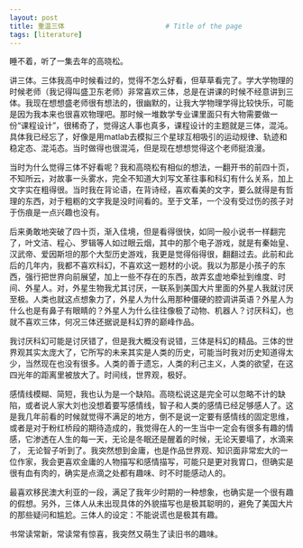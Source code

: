 ```yaml
---
layout: post
title: 重温三体                         # Title of the page
tags: [literature]
---
```


睡不着，听了一集去年的高晓松。

讲三体。三体我高中时候看过的，觉得不怎么好看，但草草看完了。学大学物理的时候老师（我记得叫盛卫东老师）非常喜欢三体，总是在讲课的时候不经意讲到三体。我现在想想盛老师很有想法的，很幽默的，让我大学物理学得比较快乐，可能是因为我本来也很喜欢物理吧。那时候一堆数学专业课里面只有大物需要做一份“课程设计”，很稀奇了，觉得这人事也真多，课程设计的主题就是三体，混沌。具体我已经忘了，好像是用matlab去模拟三个星球互相吸引的运动规律、轨迹和稳定态、混沌态。当时做得也很混沌，但是现在想想觉得这个老师挺浪漫。

当时为什么觉得三体不好看呢？我和高晓松有相似的想法，一翻开书的前四十页，不知所云，对故事一头雾水，完全不知道大刘写文革往事和科幻有什么关系，加上文字实在粗得很。当时我在背论语，在背诗经，喜欢看美的文字，要么就得是有哲理的东西，对于粗粝的文字我是没时间看的。至于文革，一个没有受过伤的孩子对于伤痕是一点兴趣也没有。

后来勇敢地突破了四十页，渐入佳境，但是看得很快，如同一般小说书一样翻完了，叶文洁、程心、罗辑等人如过眼云烟，其中的那个电子游戏，就是有秦始皇、汉武帝、爱因斯坦的那个大型历史游戏，我更是觉得俗得很，翻翻过去。此前和此后的几年内，我都不喜欢科幻，不喜欢这一题材的小说。我以为那是小孩子的东西，强行把世界向前展望，加上一些不存在的东西，故弄玄虚地牵扯到维度、时间、外星人。对，外星生物我尤其讨厌，一联系到美国大片里面的外星人我就讨厌至极。人类也就这点想象力了，外星人为什么用那种僵硬的腔调讲英语？外星人为什么也是有鼻子有眼睛的？外星人为什么往往像极了动物、机器人？讨厌科幻，也就不喜欢三体，何况三体还据说是科幻界的巅峰作品。

我讨厌科幻可能是讨厌错了，但是我大概没有说错，三体是科幻的精品。三体的世界观其实太庞大了，它所写的未来其实是人类的历史，可能当时我对历史知道得太少，当然现在也没有很多。人类的善于遗忘，人类的利己主义，人类的欲望，在这四光年的距离里被放大了。时间线，世界观，极好。

感情线模糊、简短，我也认为是一个缺陷。高晓松说这是完全可以忽略不计的缺陷，或者说人家大刘也没想着要写感情线，智子和人类的感情已经足够感人了。这是我几年前看的时候就觉得不满足的地方，倒不是说一定要有感情线的固定思维，或者是对于粉红桥段的期待造成的，我觉得在人的一生当中一定会有很多有趣的情感，它渗透在人生的每一天，无论是冬眠还是醒着的时候，无论天要塌了，水滴来了， 无论智子听到了。我突然想到金庸，也是作品世界观、知识面非常宏大的一位作家，我会更喜欢金庸的人物描写和感情描写，可能只是更对我胃口，但确实是很有血有肉的，确实是点滴之处都有趣味、时不时能感动人的。

最喜欢移民澳大利亚的一段，满足了我年少时期的一种想象，也确实是一个很有趣的假想。另外，三体人从未出现具体的外貌描写也是极其聪明的，避免了美国大片的那些疑问和尴尬。三体人的设定：不能说谎也是极其有趣。

书常读常新，常读常有惊喜，我突然又萌生了读旧书的趣味。